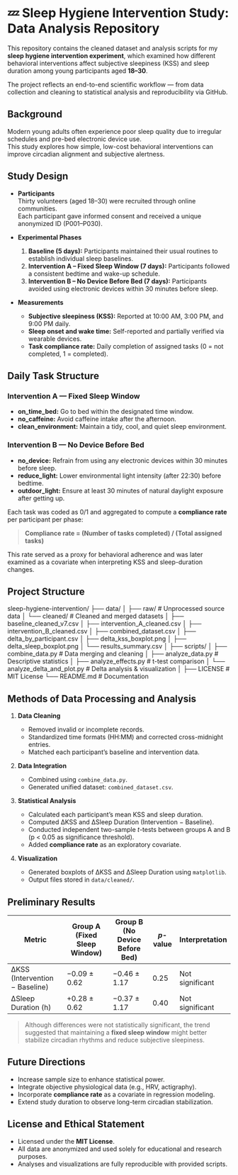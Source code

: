 # 💤 Sleep Hygiene Intervention Study: Data Analysis Repository

This repository contains the cleaned dataset and analysis scripts for my **sleep hygiene intervention experiment**, which examined how different behavioral interventions affect subjective sleepiness (KSS) and sleep duration among young participants aged **18–30**.

The project reflects an end-to-end scientific workflow — from data collection and cleaning to statistical analysis and reproducibility via GitHub.


## Background

Modern young adults often experience poor sleep quality due to irregular schedules and pre-bed electronic device use.  
This study explores how simple, low-cost behavioral interventions can improve circadian alignment and subjective alertness.

## Study Design

- **Participants**  
  Thirty volunteers (aged 18–30) were recruited through online communities.  
  Each participant gave informed consent and received a unique anonymized ID (P001–P030).  

- **Experimental Phases**  
  1. **Baseline (5 days):** Participants maintained their usual routines to establish individual sleep baselines.  
  2. **Intervention A – Fixed Sleep Window (7 days):** Participants followed a consistent bedtime and wake-up schedule.  
  3. **Intervention B – No Device Before Bed (7 days):** Participants avoided using electronic devices within 30 minutes before sleep.

- **Measurements**  
  - **Subjective sleepiness (KSS):** Reported at 10:00 AM, 3:00 PM, and 9:00 PM daily.  
  - **Sleep onset and wake time:** Self-reported and partially verified via wearable devices.  
  - **Task compliance rate:** Daily completion of assigned tasks (0 = not completed, 1 = completed).


## Daily Task Structure

### Intervention A — Fixed Sleep Window
- **on_time_bed:** Go to bed within the designated time window.  
- **no_caffeine:** Avoid caffeine intake after the afternoon.  
- **clean_environment:** Maintain a tidy, cool, and quiet sleep environment.  

### Intervention B — No Device Before Bed
- **no_device:** Refrain from using any electronic devices within 30 minutes before sleep.  
- **reduce_light:** Lower environmental light intensity (after 22:30) before bedtime.  
- **outdoor_light:** Ensure at least 30 minutes of natural daylight exposure after getting up.  

Each task was coded as 0/1 and aggregated to compute a **compliance rate** per participant per phase:  

> **Compliance rate = (Number of tasks completed) / (Total assigned tasks)**

This rate served as a proxy for behavioral adherence and was later examined as a covariate when interpreting KSS and sleep-duration changes.


## Project Structure
sleep-hygiene-intervention/
 ├── data/
│  ├── raw/                         # Unprocessed source data
│  └── cleaned/                     # Cleaned and merged datasets
│      ├── baseline_cleaned_v7.csv
│      ├── intervention_A_cleaned.csv
│      ├── intervention_B_cleaned.csv
│      ├── combined_dataset.csv
│      ├── delta_by_participant.csv
│      ├── delta_kss_boxplot.png
│      ├── delta_sleep_boxplot.png
│      └── results_summary.csv
│
 ├── scripts/
│   ├── combine_data.py              # Data merging and cleaning
│   ├── analyze_data.py              # Descriptive statistics
│   ├── analyze_effects.py           # t-test comparison
│   └── analyze_delta_and_plot.py    # Delta analysis & visualization
│
├── LICENSE                          # MIT License
└── README.md                        # Documentation
## Methods of Data Processing and Analysis

1. **Data Cleaning**  
   - Removed invalid or incomplete records.  
   - Standardized time formats (HH:MM) and corrected cross-midnight entries.  
   - Matched each participant’s baseline and intervention data.

2. **Data Integration**  
   - Combined using `combine_data.py`.  
   - Generated unified dataset: `combined_dataset.csv`.

3. **Statistical Analysis**  
   - Calculated each participant’s mean KSS and sleep duration.  
   - Computed ΔKSS and ΔSleep Duration (Intervention − Baseline).  
   - Conducted independent two-sample *t*-tests between groups A and B (p < 0.05 as significance threshold).  
   - Added **compliance rate** as an exploratory covariate.

4. **Visualization**  
   - Generated boxplots of ΔKSS and ΔSleep Duration using `matplotlib`.  
   - Output files stored in `data/cleaned/`.


## Preliminary Results

| Metric | Group A (Fixed Sleep Window) | Group B (No Device Before Bed) | *p*-value | Interpretation |
|---------|------------------------------|----------------------------------|-----------|----------------|
| ΔKSS (Intervention − Baseline) | −0.09 ± 0.62 | −0.46 ± 1.17 | 0.25 | Not significant |
| ΔSleep Duration (h) | +0.28 ± 0.62 | −0.37 ± 1.17 | 0.40 | Not significant |

> Although differences were not statistically significant, the trend suggested that maintaining a **fixed sleep window** might better stabilize circadian rhythms and reduce subjective sleepiness.

## Future Directions

- Increase sample size to enhance statistical power.  
- Integrate objective physiological data (e.g., HRV, actigraphy).  
- Incorporate **compliance rate** as a covariate in regression modeling.  
- Extend study duration to observe long-term circadian stabilization.  

## License and Ethical Statement

- Licensed under the **MIT License**.  
- All data are anonymized and used solely for educational and research purposes.  
- Analyses and visualizations are fully reproducible with provided scripts.  